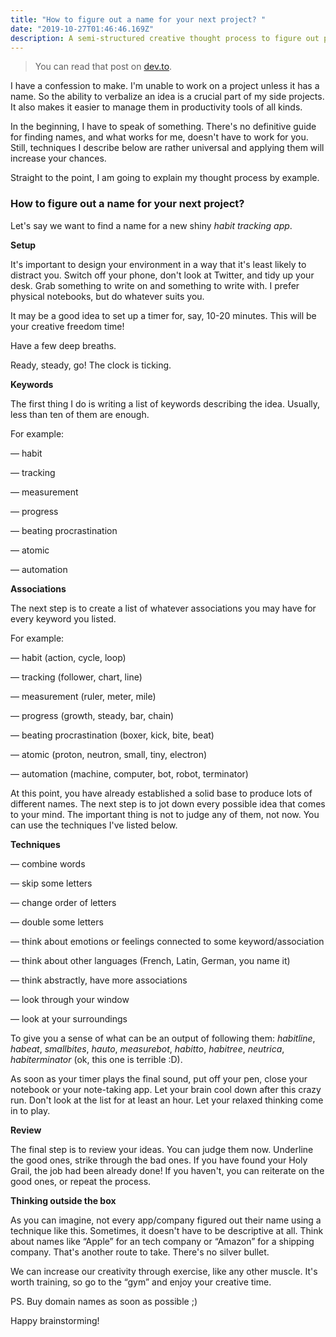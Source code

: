 ```yaml
---
title: "How to figure out a name for your next project? "
date: "2019-10-27T01:46:46.169Z"
description: A semi-structured creative thought process to figure out project names.
---
```


> You can read that post on [dev.to](https://dev.to/bgord/how-to-figure-out-a-name-for-your-next-project-3jjg).

I have a confession to make.
I'm unable to work on a project unless it has a name.
So the ability to verbalize an idea is a crucial part of my side projects.
It also makes it easier to manage them in productivity tools of all kinds.

In the beginning, I have to speak of something.
There's no definitive guide for finding names, and what works for me, doesn't have to work for you.
Still, techniques I describe below are rather universal and applying them will increase your chances.

Straight to the point, I am going to explain my thought process by example.

### How to figure out a name for your next project?

Let's say we want to find a name for a new shiny _habit tracking app_.

**Setup**

It's important to design your environment in a way that it's least likely to distract you.
Switch off your phone, don't look at Twitter, and tidy up your desk.
Grab something to write on and something to write with.
I prefer physical notebooks, but do whatever suits you.

It may be a good idea to set up a timer for, say, 10-20 minutes.
This will be your creative freedom time!

Have a few deep breaths.

Ready, steady, go! The clock is ticking.

**Keywords**

The first thing I do is writing a list of keywords describing the idea.
Usually, less than ten of them are enough.

For example:

— habit

— tracking

— measurement

— progress

— beating procrastination

— atomic

— automation

**Associations**

The next step is to create a list of whatever associations you may have for every keyword you listed.

For example:

— habit (action, cycle, loop)

— tracking (follower, chart, line)

— measurement (ruler, meter, mile)

— progress (growth, steady, bar, chain)

— beating procrastination (boxer, kick, bite, beat)

— atomic (proton, neutron, small, tiny, electron)

— automation (machine, computer, bot, robot, terminator)

At this point, you have already established a solid base to produce lots of different names.
The next step is to jot down every possible idea that comes to your mind.
The important thing is not to judge any of them, not now.
You can use the techniques I've listed below.

**Techniques**

— combine words

— skip some letters

— change order of letters

— double some letters

— think about emotions or feelings connected to some keyword/association

— think about other languages (French, Latin, German, you name it)

— think abstractly, have more associations

— look through your window

— look at your surroundings

To give you a sense of what can be an output of following them: _habitline_, _habeat_, _smallbites_, _hauto_, _measurebot_, _habitto_, _habitree_, _neutrica_, _habiterminator_ (ok, this one is terrible :D).

As soon as your timer plays the final sound, put off your pen, close your notebook or your note-taking app.
Let your brain cool down after this crazy run.
Don't look at the list for at least an hour.
Let your relaxed thinking come in to play.

**Review**

The final step is to review your ideas.
You can judge them now.
Underline the good ones, strike through the bad ones.
If you have found your Holy Grail, the job had been already done!
If you haven't, you can reiterate on the good ones, or repeat the process.

**Thinking outside the box**

As you can imagine, not every app/company figured out their name using a technique like this.
Sometimes, it doesn't have to be descriptive at all.
Think about names like “Apple” for an tech company or “Amazon” for a shipping company.
That's another route to take.
There's no silver bullet.

We can increase our creativity through exercise, like any other muscle.
It's worth training, so go to the “gym” and enjoy your creative time.

PS. Buy domain names as soon as possible ;)

Happy brainstorming!
